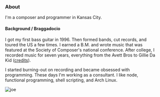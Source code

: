 ### About

I'm a composer and programmer in Kansas City.

#### Background / Braggadocio

I got my first bass guitar in 1996. Then formed bands, cut records, and toured
the US a few times. I earned a B.M. and wrote music that was featured at the
Society of Composer's national conference. After college, I recorded music for
seven years, everything from the Avett Bros to Gillie Da Kid ([credits][]).

I started burning-out on recording and became obsessed with programming. These
days I'm working as a consultant. I like node, functional programming, shell 
scripting, and Arch Linux.

![joe](../images/joefresco.jpg)

[credits]: /credits

